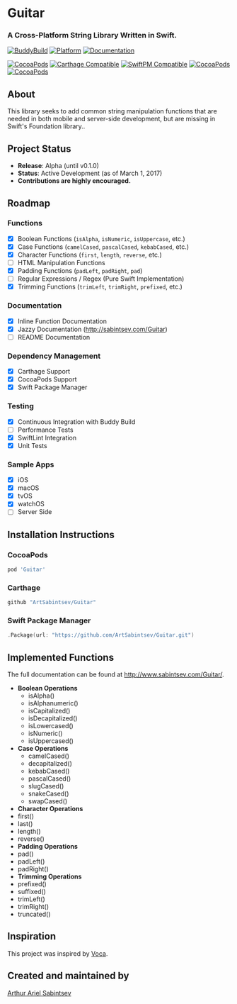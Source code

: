 # Guitar
### A Cross-Platform String Library Written in Swift.

[![BuddyBuild](https://dashboard.buddybuild.com/api/statusImage?appID=58b67d22d21c470100b0c394&branch=master&build=latest)](https://dashboard.buddybuild.com/apps/58b67d22d21c470100b0c394/build/latest?branch=master) [![Platform](https://img.shields.io/cocoapods/p/Alamofire.svg?style=flat)](http://cocoadocs.org/docsets/Guitar) [![Documentation](https://cdn.rawgit.com/ArtSabintsev/Guitar/master/docs/badge.svg)](http://sabintsev.com/Guitar/)

[![CocoaPods](https://img.shields.io/cocoapods/v/Guitar.svg)](https://cocoapods.org/pods/Guitar)  [![Carthage Compatible](https://img.shields.io/badge/Carthage-compatible-4BC51D.svg?style=flat)](https://github.com/Carthage/Carthage) [![SwiftPM Compatible](https://img.shields.io/badge/SwiftPM-Compatible-brightgreen.svg)](https://swift.org/package-manager/)  [![CocoaPods](https://img.shields.io/cocoapods/dt/Guitarn.svg)](https://cocoapods.org/pods/Guitar) [![CocoaPods](https://img.shields.io/cocoapods/dm/Guitar.svg)](https://cocoapods.org/pods/Guitar) 

## About
This library seeks to add common string manipulation functions that are needed in both mobile and server-side development, but are missing in Swift's Foundation library.. 

## Project Status

- **Release**: Alpha (until v0.1.0)
- **Status**: Active Development (as of March 1, 2017)
- **Contributions are highly encouraged.**

## Roadmap
### Functions
- [x] Boolean Functions (`isAlpha`, `isNumeric`, `isUppercase`, etc.)
- [x] Case Functions (`camelCased`, `pascalCased`, `kebabCased`, etc.)
- [x] Character Functions (`first`, `length`, `reverse`, etc.)
- [ ] HTML Manipulation Functions
- [x] Padding Functions (`padLeft`, `padRight`, `pad`)
- [ ] Regular Expressions / Regex (Pure Swift Implementation)
- [x] Trimming Functions (`trimLeft`, `trimRight`, `prefixed`, etc.)

### Documentation
- [x] Inline Function Documentation
- [x] Jazzy Documentation (http://sabintsev.com/Guitar)
- [ ] README Documentation

### Dependency Management
- [x] Carthage Support
- [x] CocoaPods Support
- [x] Swift Package Manager

### Testing
- [x] Continuous Integration with Buddy Build
- [ ] Performance Tests
- [x] SwiftLint Integration
- [x] Unit Tests

### Sample Apps
- [x] iOS
- [x] macOS
- [x] tvOS
- [x] watchOS
- [ ] Server Side

## Installation Instructions
### CocoaPods
```ruby
pod 'Guitar'
```
### Carthage
``` swift
github "ArtSabintsev/Guitar"
```
### Swift Package Manager
```swift
.Package(url: "https://github.com/ArtSabintsev/Guitar.git")
```

## Implemented Functions

The full documentation can be found at http://www.sabintsev.com/Guitar/.

- **Boolean Operations**
  - isAlpha()
  - isAlphanumeric()
  - isCapitalized()
  - isDecapitalized()
  - isLowercased()
  - isNumeric()
  - isUppercased()
- **Case Operations**
  - camelCased()
  - decapitalized()
  - kebabCased()
  - pascalCased()
  - slugCased()
  - snakeCased()
  - swapCased()
- **Character Operations**
 - first()
 - last()
 - length()
 - reverse()
- **Padding Operations**
 - pad()
 - padLeft()
 - padRight()
- **Trimming Operations**
 - prefixed()
 - suffixed()
 - trimLeft()
 - trimRight()
 - truncated()

## Inspiration
This project was inspired by [Voca](https://vocajs.com/).

## Created and maintained by
[Arthur Ariel Sabintsev](http://www.sabintsev.com/)
